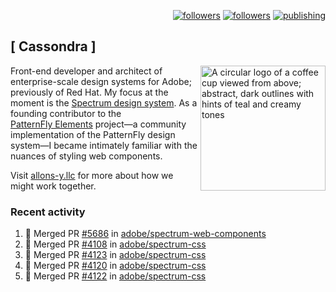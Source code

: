 <p align="right"><a rel="me" href="https://front-end.social/@castastrophe">
    <img alt="followers" title="Follow me on Mastodon" src="https://img.shields.io/mastodon/follow/109297102751309835?domain=https%3A%2F%2Ffront-end.social&label=Follow&logo=mastodon&logoColor=white&style=for-the-badge&labelColor=008080&color=006969"/></a>
  <a href="https://codepen.io/castastrophe/">
    <img alt="followers" title="Follow me on CodePen" src="https://img.shields.io/badge/23-1?color=640464&labelColor=7c007c&style=for-the-badge&logo=codepen&label=Follow"/></a>
<a href="https://castastrophe.medium.com/">
    <img alt="publishing" title="View articles on Medium" src="https://img.shields.io/badge/107-1?color=666&labelColor=444&label=subscribe&logo=medium&logoColor=white&style=for-the-badge"/></a>
</p>

## [&nbsp;Cassondra&nbsp;]

<img align="right" src="https://github-production-user-asset-6210df.s3.amazonaws.com/1840295/253016758-ba468774-1cd3-42c2-8f43-947b5eeb5edf.png" height="200" alt="A circular logo of a coffee cup viewed from above; abstract, dark outlines with hints of teal and creamy tones">

Front-end developer and architect of enterprise-scale design systems for Adobe; previously of Red Hat. My focus at the moment is the [Spectrum design system](https://github.com/adobe/spectrum-css). As a founding contributor to the [PatternFly&nbsp;Elements](https://github.com/patternfly/patternfly-elements) project&mdash;a community implementation of the PatternFly design system&mdash;I became intimately familiar with the nuances of styling web components.

Visit [allons-y.llc](http://allons-y.llc/) for more about how we might work together.

### Recent activity

<!--START_SECTION:activity-->
1. 🎉 Merged PR [#5686](https://github.com/adobe/spectrum-web-components/pull/5686) in [adobe/spectrum-web-components](https://github.com/adobe/spectrum-web-components)
2. 🎉 Merged PR [#4108](https://github.com/adobe/spectrum-css/pull/4108) in [adobe/spectrum-css](https://github.com/adobe/spectrum-css)
3. 🎉 Merged PR [#4123](https://github.com/adobe/spectrum-css/pull/4123) in [adobe/spectrum-css](https://github.com/adobe/spectrum-css)
4. 🎉 Merged PR [#4120](https://github.com/adobe/spectrum-css/pull/4120) in [adobe/spectrum-css](https://github.com/adobe/spectrum-css)
5. 🎉 Merged PR [#4122](https://github.com/adobe/spectrum-css/pull/4122) in [adobe/spectrum-css](https://github.com/adobe/spectrum-css)
<!--END_SECTION:activity-->
